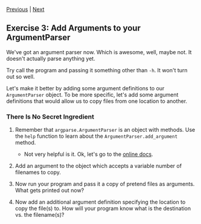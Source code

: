 [Previous](exercise-2.md) |  [Next](exercise-4.md)
## Exercise 3: Add Arguments to your ArgumentParser
We've got an argument parser now.  Which is awesome, well, maybe not.
It doesn't actually parse anything yet.

Try call the program and passing it something other than `-h`. It won't turn
out so well.

Let's make it better by adding some argument definitions to our 
`ArgumentParser` object. To be more specific, let's add some 
argument definitions that would allow us to copy files from one
location to another.
    
### There Is No Secret Ingredient
1. Remember that `argparse.ArgumentParser` is an object with methods. Use the
`help` function to learn about the `ArgumentParser.add_argument` method.
    - Not very helpful is it.  Ok, let's go to the [online docs](https://docs.python.org/3/library/argparse.html#the-add-argument-method).

1. Add an argument to the object which accepts a variable number of 
filenames to copy.

1. Now run your program and pass it a copy of pretend files as arguments.
What gets printed out now?

1. Now add an additional argument definition specifying the location to
copy the file(s) to.  How will your program know what is the destination vs.
the filename(s)?